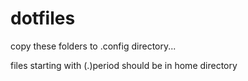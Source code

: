 # dotfiles

copy these folders to .config directory...

files starting with (.)period should be in home directory

